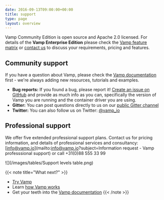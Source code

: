 ```yaml
---
date: 2016-09-13T09:00:00+00:00
title: support
type: page
layout: overview
---
```

Vamp Community Edition is open source and Apache 2.0 licensed. For details of the **Vamp Enterprise Edition** please check the [Vamp feature matrix](/product/enterprise-edition/) or [contact us](mailto:info@vamp.io) to discuss your requirements, pricing and features.

## Community support
If you have a question about Vamp, please check the [Vamp documentation](/documentation/using-vamp/artifacts) first  - we're always adding new resources, tutorials and examples.

* **Bug reports:** If you found a bug, please report it! [Create an issue on GitHub](https://github.com/magneticio/vamp/issues) and provide as much info as you can, specifically the version of Vamp you are running and the container driver you are using.
* **Gitter:** You can post questions directly to us on our [public Gitter channel](https://gitter.im/magneticio/vamp)  
* **Twitter:** You can also follow us on Twitter: [@vamp_io](https://twitter.com/vamp_io)

## Professional support
We offer five extended professional support plans. Contact us for pricing information, and details of professional services and consultancy: [info@vamp.io](mailto:info@vamp.io?subject=Information request - Vamp professsional support) or call +31(0)88 555 33 99

![](/images/tables/Support levels table.png)


{{< note title="What next?" >}}
* [Try Vamp](/documentation/installation/hello-world)
* Learn [how Vamp works](/documentation/how-vamp-works/architecture-and-components)
* Get your teeth into the [Vamp documentation](/documentation/using-vamp/artifacts)
{{< /note >}}
